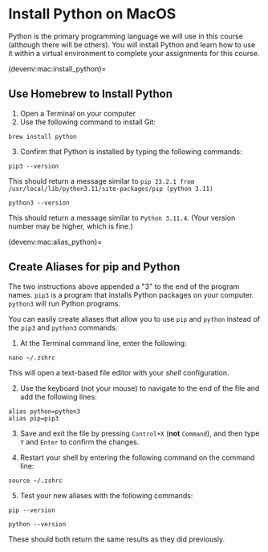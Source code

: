 # Install Python on MacOS

Python is the primary programming language we will use in this course (although there will be others). You will install Python and learn how to use it within a virtual environment to complete your assignments for this course.

(devenv:mac:install_python)=
## Use Homebrew to Install Python
1. Open a Terminal on your computer
2. Use the following command to install Git:

```
brew install python
```

3. Confirm that Python is installed by typing the following commands:

```
pip3 --version
```

This should return a message similar to `pip 23.2.1 from /usr/local/lib/python3.11/site-packages/pip (python 3.11)`

```
python3 --version
```

This should return a message similar to `Python 3.11.4`. (Your version number may be higher, which is fine.)

(devenv:mac:alias_python)=
## Create Aliases for pip and Python

The two instructions above appended a "3" to the end of the program names. `pip3` is a program that installs Python packages on your computer. `python3` will run Python programs.

You can easily create aliases that allow you to use `pip` and `python` instead of the `pip3` and `python3` commands.

1. At the Terminal command line, enter the following:

```
nano ~/.zshrc
```

This will open a text-based file editor with your *shell* configuration.

2. Use the keyboard (not your mouse) to navigate to the end of the file and add the following lines:

```
alias python=python3
alias pip=pip3
```

3. Save and exit the file by pressing `Control+X` (**not** `Command`), and then type `Y` and `Enter` to confirm the changes.

4. Restart your shell by entering the following command on the command line:

```
source ~/.zshrc
```

5. Test your new aliases with the following commands:

```
pip --version
```

```
python --version
```

These should both return the same results as they did previously.